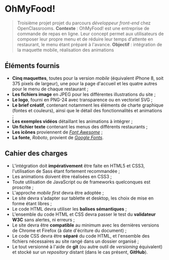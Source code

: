 # OhMyFood!

> Troisième projet projet du parcours *développeur front-end* chez OpenClassrooms. 
> **Contexte** : OhMyFood! est une entreprise de commande de repas en ligne. Leur concept permet aux utilisateurs de composer leur propre menu et de réduire leur temps d'attente en restaurant, le menu étant préparé à l'avance.
> **Objectif** : intégration de la maquette mobile, réalisation des animations

## Éléments fournis

- **Cinq maquettes**, toutes pour la version *mobile* (équivalent iPhone 8, soit 375 pixels de largeur), une pour la page d'accueil et les quatre autres pour le menu de chaque restaurant ;
- **Les fichiers image** en JPEG pour les différentes illustrations du site ;
- **Le logo**, fourni en PNG-24 avec transparence ou en vectoriel SVG ;
- **Le brief créatif**, contenant notamment les éléments de charte graphique (fontes et couleurs), ainsi que le détail des fonctionnalités et animations ;
- **Les exemples vidéos** détaillant les animations à intégrer ;
- **Un fichier texte** contenant les menus des différents restaurants ;
- **Les icônes** proviennent de *[Font Awesome](https://fontawesome.com/)* ;
- **La fonte**, *Roboto*, provient de *[Google Fonts](https://fonts.google.com/specimen/Roboto)*.

## Cahier des charges

- L'intégration doit **impérativement** être faite en HTML5 et CSS3, l'utilisation de Sass étant fortement recommandée ;
- Les animations doivent être réalisées en CSS3 ;
- Toute utilisation de JavaScript ou de frameworks quelconques est proscrite ;
- L'approche *mobile first* devra être adoptée ;
- Le site devra s'adapter sur tablette et desktop, les choix de mise en forme étant libres ;
- Le code HTML devra utiliser les **balises sémantiques** ;
- L'ensemble du code HTML et CSS devra passer le test du **validateur W3C** sans alertes, ni erreurs ;
- Le site devra être **compatible** au minimum avec les dernières versions de Chrome et Firefox (à date d'écriture du document) ;
- Le code CSS devra être **séparé** du code HTML, et l'ensemble des fichiers nécessaires au site rangé dans un dossier organisé ;
- Le tout versionné à l'aide de **git** (ou autre outil de *versioning* équivalent) et stocké sur un *repository* distant (dans le cas présent, **GitHub**).
